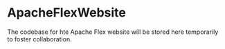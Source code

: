 ApacheFlexWebsite
=================

The codebase for hte Apache Flex website will be stored here temporarily to foster collaboration.  